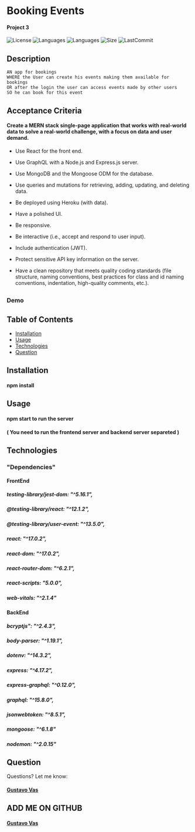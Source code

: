 # Booking Events
#### Project 3 

![License](https://img.shields.io/github/license/gugacorchog/BookingEvents)
![Languages](https://img.shields.io/github/languages/count/gugacorchog/BookingEvents?color=yellow)
![Languages](https://img.shields.io/github/languages/top/gugacorchog/BookingEvents?color=red)
![Size](https://img.shields.io/github/repo-size/gugacorchog/BookingEvents?color=white)
![LastCommit](https://img.shields.io/github/last-commit/gugacorchog/BookingEvents?color=purple)

## Description 

```
AN app for bookings 
WHERE the User can create his events making them available for bookings 
OR after the login the user can access events made by other users 
SO he can book for this event

```
##
## Acceptance Criteria

#### Create a MERN stack single-page application that works with real-world data to solve a real-world challenge, with a focus on data and user demand. 

* Use React for the front end.

* Use GraphQL with a Node.js and Express.js server.

* Use MongoDB and the Mongoose ODM for the database.

* Use queries and mutations for retrieving, adding, updating, and deleting data.

* Be deployed using Heroku (with data).

* Have a polished UI.

* Be responsive.

* Be interactive (i.e., accept and respond to user input).

* Include authentication (JWT).

* Protect sensitive API key information on the server.

* Have a clean repository that meets quality coding standards (file structure, naming conventions, best practices for class and id naming conventions, indentation, high-quality comments, etc.).

##
### Demo


##
## Table of Contents 

- [Installation](#installation)
- [Usage](#Usage)
- [Technologies](#Technologies)
- [Question](#question) 


##
## Installation

#### npm install

##
## Usage
#### npm start to run the server 
#### ( You need to run the frontend server and backend server separeted )

##
## Technologies

### "Dependencies" 
#### FrontEnd
##### testing-library/jest-dom: "^5.16.1",
##### @testing-library/react: "^12.1.2",
##### @testing-library/user-event: "^13.5.0",
##### react: "^17.0.2",
##### react-dom: "^17.0.2",
##### react-router-dom: "^6.2.1",
##### react-scripts: "5.0.0",
##### web-vitals: "^2.1.4"

#### BackEnd
##### bcryptjs": "^2.4.3",
##### body-parser: "^1.19.1",
##### dotenv: "^14.3.2",
##### express: "^4.17.2",
##### express-graphql: "^0.12.0",
##### graphql: "^15.8.0",
##### jsonwebtoken: "^8.5.1",
##### mongoose: "^6.1.8"
##### nodemon: "^2.0.15"

##
## Question
Questions? Let me know:  

#### [Gustavo Vas](mailto:gugacorchog@gmail.com)

##
## ADD ME ON GITHUB 
#### [Gustavo Vas](https://github.com/gugacorchog)
